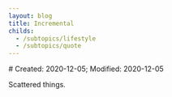 ```yaml
---
layout: blog
title: Incremental
childs:
  - /subtopics/lifestyle
  - /subtopics/quote
---
```

<span class="hidden-text"># Created: 2020-12-05; Modified: 2020-12-05</span>

Scattered things.
